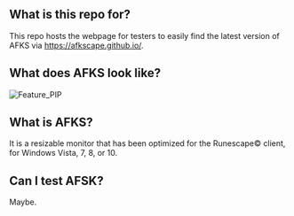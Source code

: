 ## What is this repo for?
This repo hosts the webpage for testers to easily find the latest version of AFKS via https://afkscape.github.io/.

## What does AFKS look like?
![Feature_PIP](https://user-images.githubusercontent.com/80352375/125836377-c39947f0-c84a-4d84-ac5b-74f95196c369.gif)

## What is AFKS?
It is a resizable monitor that has been optimized for the Runescape© client, for Windows Vista, 7, 8, or 10.

## Can I test AFSK?
Maybe.
